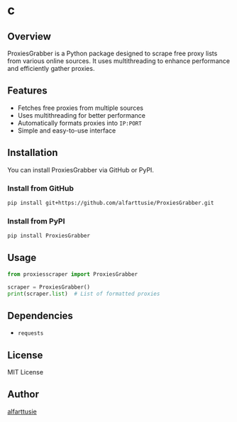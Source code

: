 # c

## Overview
ProxiesGrabber is a Python package designed to scrape free proxy lists from various online sources. It uses multithreading to enhance performance and efficiently gather proxies.

## Features
- Fetches free proxies from multiple sources
- Uses multithreading for better performance
- Automatically formats proxies into `IP:PORT`
- Simple and easy-to-use interface

## Installation
You can install ProxiesGrabber via GitHub or PyPI.

### Install from GitHub
```sh
pip install git+https://github.com/alfarttusie/ProxiesGrabber.git
```

### Install from PyPI
```sh
pip install ProxiesGrabber
```

## Usage
```python
from proxiesscraper import ProxiesGrabber

scraper = ProxiesGrabber()
print(scraper.list)  # List of formatted proxies
```

## Dependencies
- `requests`

## License
MIT License

## Author
[alfarttusie](https://github.com/alfarttusie)

